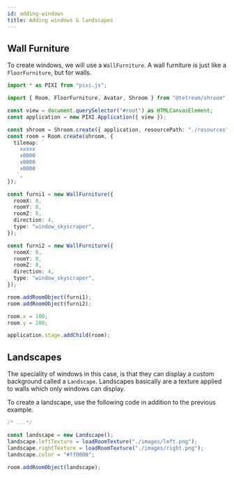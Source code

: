 ```yaml
---
id: adding-windows
title: Adding windows & landscapes
---
```


## Wall Furniture

To create windows, we will use a `WallFurniture`. A wall furniture is just like a `FloorFurniture`, but for walls.

```ts
import * as PIXI from "pixi.js";

import { Room, FloorFurniture, Avatar, Shroom } from "@tetreum/shroom";

const view = document.querySelector("#root") as HTMLCanvasElement;
const application = new PIXI.Application({ view });

const shroom = Shroom.create({ application, resourcePath: "./resources" });
const room = Room.create(shroom, {
  tilemap: `
    xxxxx
    x0000
    x0000
    x0000
   `,
});

const furni1 = new WallFurniture({
  roomX: 0,
  roomY: 0,
  roomZ: 0,
  direction: 4,
  type: "window_skyscraper",
});

const furni2 = new WallFurniture({
  roomX: 0,
  roomY: 0,
  roomZ: 0,
  direction: 4,
  type: "window_skyscraper",
});

room.addRoomObject(furni1);
room.addRoomObject(furni2);

room.x = 100;
room.y = 200;

application.stage.addChild(room);
```

## Landscapes

The speciality of windows in this case, is that they can display a custom background called a `Landscape`. Landscapes basically are a texture applied to walls which only windows can display.

To create a landscape, use the following code in addition to the previous example.

```ts
/* ...*/

const landscape = new Landscape();
landscape.leftTexture = loadRoomTexture("./images/left.png");
landscape.rightTexture = loadRoomTexture("./images/right.png");
landscape.color = "#ff0000";

room.addRoomObject(landscape);
```
